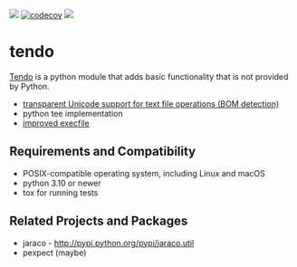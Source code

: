 [![](https://img.shields.io/pypi/v/tendo.svg?colorB=green)](https://pypi.python.org/pypi/tendo/)
[![codecov](https://codecov.io/gh/pycontribs/tendo/graph/badge.svg?token=1VvPGtNT0c)](https://codecov.io/gh/pycontribs/tendo)
[![](https://readthedocs.org/projects/tendo/badge/?version=latest)](http://tendo.readthedocs.io)

# tendo

[Tendo](https://tendo.readthedocs.io) is a python module that adds basic functionality that is
not provided by Python.

- [transparent Unicode support for text file operations (BOM detection)](https://tendo.readthedocs.io/#module-tendo.singleton)
- python tee implementation
- [improved execfile](https://tendo.readthedocs.io/#module-tendo.execfile2)

## Requirements and Compatibility

- POSIX-compatible operating system, including Linux and macOS
- python 3.10 or newer
- tox for running tests

## Related Projects and Packages

- jaraco - http://pypi.python.org/pypi/jaraco.util
- pexpect (maybe)
